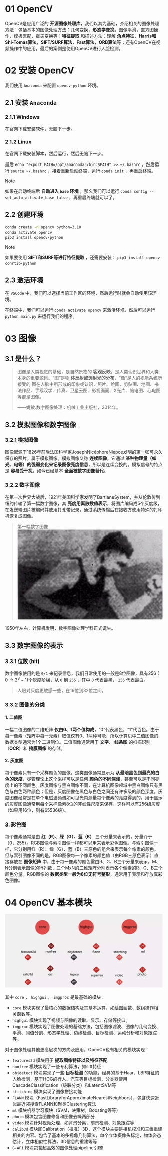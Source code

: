 # 01 OpenCV

OpenCV是应用广泛的 **开源图像处理库**，我们以其为基础，介绍相关的图像处理方法：包括基本的图像处理方法：几何变换，**形态学变换**，图像平滑，直方图操作，模板医配，霍夫变换等；**特征提取** 和描述方法：理解 **角点特征**，**Harris和Shi-Tomas算法**，**SIFT/SURF算法**，**Fast算法**，**ORB算法**等；还有OpenCV在视频操作中的应用，最后的案例是使用OpenCV进行人脸检测。

# 02 安装 OpenCV

我们使用 `Anaconda` 来配置 `opencv-python` 环境。

## 2.1 安装 `Anaconda` 

### 2.1.1 Windows

在官网下载安装软件，无脑下一步。

### 2.1.2 Linux

在官网下载安装脚本，然后运行，然后无脑下一步。

最后 `echo "export PATH=/opt/anaconda3/bin:$PATH" >> ~/.bashrc` ，然后运行 `source ~/.bashrc` ，接着重新启动终端，运行 `conda init` ，再重启终端。

> [!note] 
> 如果在启动终端后 **自动进入 `base` 环境** ，那么我们可以运行 `conda config --set_auto_activate_base false` ，再重启终端就可以了。

## 2.2 创建环境

```bash
conda create -n opencv python=3.10
conda activate opencv
pip3 install opencv-python
```

> [!note] 
> 如果要使用 **SIFT和SURF等进行特征提取** ，还需要安装：
> `pip3 install opencv-conrtib-python` 

## 2.3 激活环境

在 `VSCode` 中，我们可以选择当前工作区的环境，然后运行时就会自动使用该环境。

在终端中，我们可以运行 `conda activate opencv` 来激活环境，然后可以运行 `python main.py` 来运行我们的程序。

# 03 图像

## 3.1 是什么？

> 图像是人类视觉的基础，是自然景物的 **客观反映**，是人类认识世界和人类本身的重要源泉。“图”是物 **体反射或透射光的分布**，“像“是人的视觉系统所接受的 图在人脑中所形成的印象或认识，照片、绘画、剪贴画、地图、书法作品、手写汉学、传真、卫星云图、影视画面、X光片、脑电图、心电图等都是图像。
> 
> ——姚敏.数字图像处理：机械工业出版社，2014年。

## 3.2 模拟图像和数字图像

### 3.2.1 模拟图像

图像起源于1826年前后法国科学家JosephNicéphoreNiepce发明的第一张可永久保存的照片，属于模拟图像。模拟图像又称 **连续图像**，它通过 **某种物理量（如光、电等）的强弱变化来记录图像亮度信息**，所以是连续变换的。模拟信号的特点是 **容易受干扰**，如今已经基本 **全面被数字图像替代**。

### 3.2.2 数字图像

在第一次世界大战后，1921年美国科学家发明了BartlaneSystem，并从伦敦传到纽约传输了第一幅数字图像，其 **亮度用离散数值表示**，将图片编码成5个灰度级，在发送端图片被编码并使用打孔带记录，通过系统传输后在接收方使用特殊的打印机恢复成图像。

> 第一幅数字图像
> ![](./imgs/第一幅数字图像.png)

1950年左右，计算机发明，数字图像处理学科正式诞生。

## 3.3 数字图像的表示

### 3.3.1 位数 (bit)

数字图像使用的是 `0/1` 来记录信息，我们日常使用的一般是8位图像，具有256 ( $0 \rightarrow 2^{8} - 1$)个灰度阶梯，从 `0` 到 `255` ，其中 `0` 代表最黑， `255` 代表最白。

> 人眼对灰度更敏感一些，在16位到32位之间。

### 3.3.2 图像的分类

#### 1. 二值图

一幅二值图像的二维矩阵 **仅由0、1两个值构成**，“0"代表黑色，“1”代百色。由于每一像素（矩阵中每一元素）取值仅有0、1两种可能，所以计算机中二值图像的数据类型通常为1个二进制位。二值图像通常用于 **文字**、 **线条图** 的扫描识别（**OCR**）和 **掩膜图像** 的存储。

#### 2. 灰度图

每个像素只有一个采样颜色的图像，这类图像通常显示为 **从最暗黑色到最亮的白色的灰度**，尽管理论上这个采样可以是任何 **颜色的不同深浅**，甚至可以是不同亮度上的不同颜色。灰度图像与黑白图像不同，在计算机图像领域中黑白图像只有黑色与白色两种颜色；但是，灰度图像在黑色与白色之间还有许多级的颜色深度。灰度图像经常是在单个电磁波频谱如可见光内测量每个像素的亮度得到的，用于显示的灰度图像通常用每个采样像素8位的非线性尺度来保存，这样可以有256级灰度（如果用16位，则有65536级）。

### 3. 彩色图

每个像素通常是由 **红（R）、绿（G）、蓝（B）** 三个分量来表示的，分量介于（0，255）。RGB图像与索引图像一样都可以用来表示彩色图像。与索引图像一样，它分别用红（R）、绿（G）、蓝（B）三原色的组合来表示每个像素的颜色。但与索引图像不同的是，RGB图像每一个像素的颜色值（由RGB三原色表示）直接存放在 **图像矩阵** 中，由于每一像素的颜色需由R、G、B三个分量来表示，M、N分别表示图像的行列数，三个MxN的二维矩阵分别表示各个像素的R、G、B三个颜色分量。RGB图像的 **数据类型一般为8位无符号整形**，通常用于表示和存放真彩色图像。

# 04 OpenCV 基本模块

![](./imgs/opencv模块.png)

其中 `core` ， `highgui` ， `imgproc` 是最基础的模块：

- `core` 模块实现了最核心的数据结构及其基本运算，如绘图函数、数组操作相关函数等。
- `highgui` 模块实现了视频与图像的读取、显示、存储等接口。
- `imgproc` 模块实现了图像处理的基础方法，包括图像滤波、图像的几何变换、平滑、阈值分割、形态学处理、边缘检测、目标检测、运动分析和对象跟踪等。

对于图像处理其他更高层次的方向及应用，OpenCV也有相关的模块实现：

- `features2d` 模块用于 **提取图像特征以及特征匹配**
- `nonfree` 模块实现了一些专利算法，如sift特征
- `objdetect` 模块实现了一些 **目标检测** 的功能，经典的基于Haar、LBP特征的人脸检测，基于HOG的行人、汽车等目标检测，分类器使用CascadeClassification（级联分类）和LatentSVM等
- `stitching` 模块实现了图像拼接功能
- `FLANN` 模块（FastLibraryforApproximateNearestNeighbors），包含快速近似最近邻搜索FLANN和聚类Clustering算法
- `ml` 模块机器学习模块（SVM，决策树，Boosting等等）
- `photo` 模块包含图像修复和图像去噪两部分
- `video` 模块针对视频处理，如背景分离，前景检测、对象跟踪等
- `calib3d` 模块即Calibration（校准）3D，这个模块主要是相机校准和三维重建相关的内容。包含了基本的多视角几何算法，单个立体摄像头标定，物体姿态估计，立体相似性算法，3D信息的重建等等
- `G-APi` 模块包含超高效的图像处理pipeline引l擎

